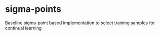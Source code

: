 # sigma-points
Baseline sigma-point based implementation to select training samples for continual learning
